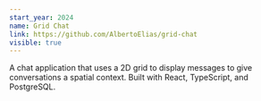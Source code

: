 ```yaml
---
start_year: 2024
name: Grid Chat
link: https://github.com/AlbertoElias/grid-chat
visible: true
---
```

A chat application that uses a 2D grid to display messages to give conversations a spatial context. Built with React, TypeScript, and PostgreSQL.